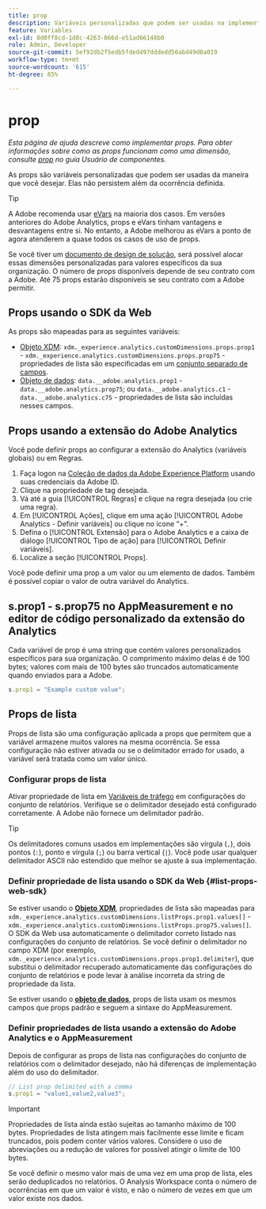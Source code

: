 ```yaml
---
title: prop
description: Variáveis personalizadas que podem ser usadas na implementação.
feature: Variables
exl-id: 0d0ff8cd-1d8c-4263-866d-e51ad66148b0
role: Admin, Developer
source-git-commit: 5ef92db2f5edb5fded497dddedd56abd49d8a019
workflow-type: tm+mt
source-wordcount: '615'
ht-degree: 85%

---
```


# prop

*Esta página de ajuda descreve como implementar props. Para obter informações sobre como as props funcionam como uma dimensão, consulte [prop](/help/components/dimensions/prop.md) no guia Usuário de componentes.*

As props são variáveis personalizadas que podem ser usadas da maneira que você desejar. Elas não persistem além da ocorrência definida.

>[!TIP]
>
>A Adobe recomenda usar [eVars](evar.md) na maioria dos casos. Em versões anteriores do Adobe Analytics, props e eVars tinham vantagens e desvantagens entre si. No entanto, a Adobe melhorou as eVars a ponto de agora atenderem a quase todos os casos de uso de props.

Se você tiver um [documento de design de solução](/help/implement/prepare/solution-design.md), será possível alocar essas dimensões personalizadas para valores específicos da sua organização. O número de props disponíveis depende de seu contrato com a Adobe. Até 75 props estarão disponíveis se seu contrato com a Adobe permitir.

## Props usando o SDK da Web

As props são mapeadas para as seguintes variáveis:

* [Objeto XDM](/help/implement/aep-edge/xdm-var-mapping.md): `xdm._experience.analytics.customDimensions.props.prop1` - `xdm._experience.analytics.customDimensions.props.prop75` - propriedades de lista são especificadas em um [conjunto separado de campos](#list-props-web-sdk).
* [Objeto de dados](/help/implement/aep-edge/data-var-mapping.md): `data.__adobe.analytics.prop1` - `data.__adobe.analytics.prop75`; ou `data.__adobe.analytics.c1` - `data.__adobe.analytics.c75` - propriedades de lista são incluídas nesses campos.

## Props usando a extensão do Adobe Analytics

Você pode definir props ao configurar a extensão do Analytics (variáveis globais) ou em Regras.

1. Faça logon na [Coleção de dados da Adobe Experience Platform](https://experience.adobe.com/data-collection) usando suas credenciais da Adobe ID.
2. Clique na propriedade de tag desejada.
3. Vá até a guia [!UICONTROL Regras] e clique na regra desejada (ou crie uma regra).
4. Em [!UICONTROL Ações], clique em uma ação [!UICONTROL Adobe Analytics - Definir variáveis] ou clique no ícone “+”.
5. Defina o [!UICONTROL Extensão] para o Adobe Analytics e a caixa de diálogo [!UICONTROL Tipo de ação] para [!UICONTROL Definir variáveis].
6. Localize a seção [!UICONTROL Props].

Você pode definir uma prop a um valor ou um elemento de dados. Também é possível copiar o valor de outra variável do Analytics.

## s.prop1 - s.prop75 no AppMeasurement e no editor de código personalizado da extensão do Analytics

Cada variável de prop é uma string que contém valores personalizados específicos para sua organização. O comprimento máximo delas é de 100 bytes; valores com mais de 100 bytes são truncados automaticamente quando enviados para a Adobe.

```js
s.prop1 = "Example custom value";
```

## Props de lista

Props de lista são uma configuração aplicada a props que permitem que a variável armazene muitos valores na mesma ocorrência. Se essa configuração não estiver ativada ou se o delimitador errado for usado, a variável será tratada como um valor único.

### Configurar props de lista

Ativar propriedade de lista em [Variáveis de tráfego](/help/admin/admin/c-manage-report-suites/c-edit-report-suites/c-traffic-variables/traffic-var.md) em configurações do conjunto de relatórios. Verifique se o delimitador desejado está configurado corretamente. A Adobe não fornece um delimitador padrão.

>[!TIP]
>
>Os delimitadores comuns usados em implementações são vírgula (`,`), dois pontos (`:`), ponto e vírgula (`;`) ou barra vertical (`|`). Você pode usar qualquer delimitador ASCII não estendido que melhor se ajuste à sua implementação.

### Definir propriedade de lista usando o SDK da Web {#list-props-web-sdk}

Se estiver usando o [**Objeto XDM**](/help/implement/aep-edge/xdm-var-mapping.md), propriedades de lista são mapeadas para `xdm._experience.analytics.customDimensions.listProps.prop1.values[]` - `xdm._experience.analytics.customDimensions.listProps.prop75.values[]`. O SDK da Web usa automaticamente o delimitador correto listado nas configurações do conjunto de relatórios. Se você definir o delimitador no campo XDM (por exemplo, `xdm._experience.analytics.customDimensions.props.prop1.delimiter`), que substitui o delimitador recuperado automaticamente das configurações do conjunto de relatórios e pode levar à análise incorreta da string de propriedade da lista.

Se estiver usando o [**objeto de dados**](/help/implement/aep-edge/data-var-mapping.md), props de lista usam os mesmos campos que props padrão e seguem a sintaxe do AppMeasurement.

### Definir propriedades de lista usando a extensão do Adobe Analytics e o AppMeasurement

Depois de configurar as props de lista nas configurações do conjunto de relatórios com o delimitador desejado, não há diferenças de implementação além do uso do delimitador.

```js
// List prop delimited with a comma
s.prop1 = "value1,value2,value3";
```

>[!IMPORTANT]
>
>Propriedades de lista ainda estão sujeitas ao tamanho máximo de 100 bytes. Propriedades de lista atingem mais facilmente esse limite e ficam truncados, pois podem conter vários valores. Considere o uso de abreviações ou a redução de valores for possível atingir o limite de 100 bytes.

Se você definir o mesmo valor mais de uma vez em uma prop de lista, eles serão deduplicados no relatórios. O Analysis Workspace conta o número de ocorrências em que um valor é visto, e não o número de vezes em que um valor existe nos dados.
